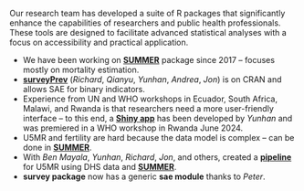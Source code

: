 Our research team has developed a suite of R packages that significantly enhance the capabilities of researchers and public health professionals. These tools are designed to facilitate advanced statistical analyses with a focus on accessibility and practical application.

- We have been working on <a href="https://github.com/richardli/SUMMER" target="_blank">**SUMMER**</a> package since 2017 – focuses mostly on mortality estimation.
- <a href="https://github.com/richardli/surveyPrev" target="_blank">**surveyPrev**</a> (*Richard*, *Qianyu*, *Yunhan*, *Andrea*, *Jon*) is on CRAN and allows SAE for binary indicators.
- Experience from UN and WHO workshops in Ecuador, South Africa, Malawi, and Rwanda is that researchers need a more user-friendly interface – to this end, a <a href="https://rsc.stat.washington.edu/surveyPrevRShiny" target="_blank">**Shiny app**</a> has been developed by *Yunhan* and was premiered in a WHO workshop in Rwanda June 2024.
- U5MR and fertility are hard because the data model is complex – can be done in <a href="https://github.com/richardli/SUMMER" target="_blank">**SUMMER**</a>.
- With *Ben Mayala*, *Yunhan*, *Richard*, *Jon*, and others, created a <a href="https://github.com/wu-thomas/SUMMER-DHS" target="_blank"> **pipeline**</a> for U5MR using DHS data and <a href="https://github.com/richardli/SUMMER" target="_blank">**SUMMER**</a>.
- **survey package**</a> now has a generic **sae module** thanks to *Peter*.